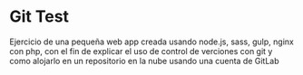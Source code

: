 # Git Test

Ejercicio de una pequeña web app creada usando node.js, sass, gulp, nginx con php, con el fin de explicar el uso de control de verciones con git y como alojarlo en un repositorio en la nube usando una cuenta de GitLab
